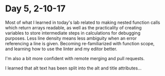 # Day 5, 2-10-17

Most of what I learned in today's lab related to making nested function calls which return arrays readable, as well as the practicality of creating variables to store intermediate steps in calculations for debugging purposes. Less line density means less ambiguity when an error referencing a line is given. Becoming re-familiarized with function scope, and learning how to use the linter and my editor better.

I'm also a bit more confident with remote merging and pull requests.

I learned that alt text has been split into the alt and title attributes...
